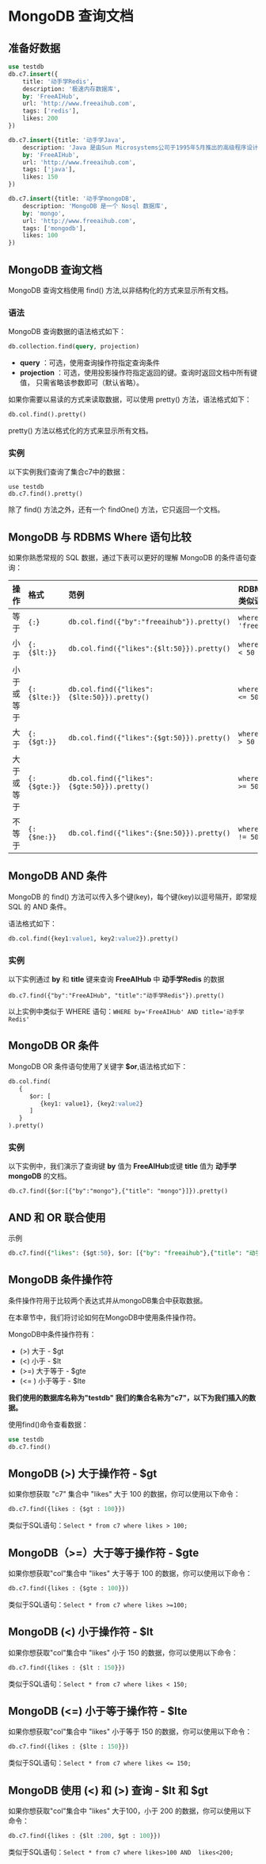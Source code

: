 # MongoDB 查询文档

## 准备好数据
```sql
use testdb
db.c7.insert({
    title: '动手学Redis', 
    description: '极速内存数据库',
    by: 'FreeAIHub',
    url: 'http://www.freeaihub.com',
    tags: ['redis'],
    likes: 200
})

db.c7.insert({title: '动手学Java', 
    description: 'Java 是由Sun Microsystems公司于1995年5月推出的高级程序设计语言。',
    by: 'FreeAIHub',
    url: 'http://www.freeaihub.com',
    tags: ['java'],
    likes: 150
})

db.c7.insert({title: '动手学mongoDB', 
    description: 'MongoDB 是一个 Nosql 数据库',
    by: 'mongo',
    url: 'http://www.freeaihub.com',
    tags: ['mongodb'],
    likes: 100
})
```

## MongoDB 查询文档

MongoDB 查询文档使用 find() 方法,以非结构化的方式来显示所有文档。

### 语法

MongoDB 查询数据的语法格式如下：

```sql
db.collection.find(query, projection)
```

- **query** ：可选，使用查询操作符指定查询条件
- **projection** ：可选，使用投影操作符指定返回的键。查询时返回文档中所有键值， 只需省略该参数即可（默认省略）。

如果你需要以易读的方式来读取数据，可以使用 pretty() 方法，语法格式如下：

```sql
db.col.find().pretty()
```

pretty() 方法以格式化的方式来显示所有文档。

### 实例

以下实例我们查询了集合c7中的数据：

```
use testdb
db.c7.find().pretty()
```

除了 find() 方法之外，还有一个 findOne() 方法，它只返回一个文档。

## MongoDB 与 RDBMS Where 语句比较

如果你熟悉常规的 SQL 数据，通过下表可以更好的理解 MongoDB 的条件语句查询：

| 操作       | 格式         | 范例                                        | RDBMS中的类似语句        |
| :--------- | :----------- | :------------------------------------------ | :----------------------- |
| 等于       | `{:`}        | `db.col.find({"by":"freeaihub"}).pretty()`  | `where by = 'freeaihub'` |
| 小于       | `{:{$lt:}}`  | `db.col.find({"likes":{$lt:50}}).pretty()`  | `where likes < 50`       |
| 小于或等于 | `{:{$lte:}}` | `db.col.find({"likes":{$lte:50}}).pretty()` | `where likes <= 50`      |
| 大于       | `{:{$gt:}}`  | `db.col.find({"likes":{$gt:50}}).pretty()`  | `where likes > 50`       |
| 大于或等于 | `{:{$gte:}}` | `db.col.find({"likes":{$gte:50}}).pretty()` | `where likes >= 50`      |
| 不等于     | `{:{$ne:}}`  | `db.col.find({"likes":{$ne:50}}).pretty()`  | `where likes != 50`      |

## MongoDB AND 条件

MongoDB 的 find() 方法可以传入多个键(key)，每个键(key)以逗号隔开，即常规 SQL 的 AND 条件。

语法格式如下：

```sql
db.col.find({key1:value1, key2:value2}).pretty()
```

### 实例

以下实例通过 **by** 和 **title** 键来查询 **FreeAIHub** 中 **动手学Redis** 的数据

```
db.c7.find({"by":"FreeAIHub", "title":"动手学Redis"}).pretty()
```

以上实例中类似于 WHERE 语句：`WHERE by='FreeAIHub' AND title='动手学Redis'`

## MongoDB OR 条件

MongoDB OR 条件语句使用了关键字 **$or**,语法格式如下：

```sql
db.col.find(
   {
      $or: [
         {key1: value1}, {key2:value2}
      ]
   }
).pretty()
```

### 实例

以下实例中，我们演示了查询键 **by** 值为 **FreeAIHub**或键 **title** 值为 **动手学mongoDB** 的文档。

```
db.c7.find({$or:[{"by":"mongo"},{"title": "mongo"}]}).pretty()
```

## AND 和 OR 联合使用

示例

```sql
db.c7.find({"likes": {$gt:50}, $or: [{"by": "freeaihub"},{"title": "动手学mongoDB"}]}).pretty()
```

## MongoDB 条件操作符


条件操作符用于比较两个表达式并从mongoDB集合中获取数据。

在本章节中，我们将讨论如何在MongoDB中使用条件操作符。

MongoDB中条件操作符有：

- (>) 大于 - $gt
- (<) 小于 - $lt
- (>=) 大于等于 - $gte
- (<= ) 小于等于 - $lte

**我们使用的数据库名称为"testdb" 我们的集合名称为"c7"，以下为我们插入的数据。**

使用find()命令查看数据：

```sql
use testdb
db.c7.find()
```

## MongoDB (>) 大于操作符 - $gt

如果你想获取 "c7" 集合中 "likes" 大于 100 的数据，你可以使用以下命令：

```sql
db.c7.find({likes : {$gt : 100}})
```

类似于SQL语句：`Select * from c7 where likes > 100;`

## MongoDB（>=）大于等于操作符 - $gte

如果你想获取"col"集合中 "likes" 大于等于 100 的数据，你可以使用以下命令：

```sql
db.c7.find({likes : {$gte : 100}})
```

类似于SQL语句：`Select * from c7 where likes >=100;`

## MongoDB (<) 小于操作符 - $lt

如果你想获取"col"集合中 "likes" 小于 150 的数据，你可以使用以下命令：

```sql
db.c7.find({likes : {$lt : 150}})
```

类似于SQL语句：`Select * from c7 where likes < 150;`

## MongoDB (<=) 小于等于操作符 - $lte

如果你想获取"col"集合中 "likes" 小于等于 150 的数据，你可以使用以下命令：

```sql
db.c7.find({likes : {$lte : 150}})
```

类似于SQL语句：`Select * from c7 where likes <= 150;`

## MongoDB 使用 (<) 和 (>) 查询 - $lt 和 $gt

如果你想获取"col"集合中 "likes" 大于100，小于 200 的数据，你可以使用以下命令：

```sql
db.c7.find({likes : {$lt :200, $gt : 100}})
```

类似于SQL语句：`Select * from c7 where likes>100 AND  likes<200;`